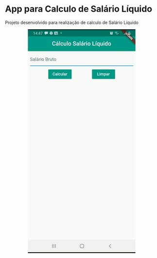 # App para Calculo de Salário Líquido

Projeto desenvolvido para realização de calculo de Salário Líquido

<p align ="center">
<img src="/images/gifTela.gif">
</p>

